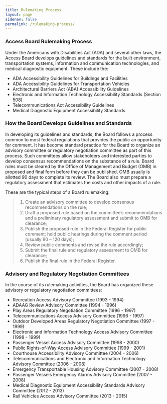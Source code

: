 ```yaml
---
title: Rulemaking Process
layout: page
sidenav: false
permalink: /rulemaking-process/
---
```


### Access Board Rulemaking Process
Under the Americans with Disabilities Act (ADA) and several other laws, the Access Board develops guidelines and standards for the built environment, transportation systems, information and communication technologies, and medical diagnostic equipment. These include the:

* ADA Accessibility Guidelines for Buildings and Facilities
* ADA Accessibility Guidelines for Transportation Vehicles
* Architectural Barriers Act (ABA) Accessibility Guidelines
* Electronic and Information Technology Accessibility Standards (Section 508)
* Telecommunications Act Accessibility Guidelines
* Medical Diagnostic Equipment Accessibility Standards

### How the Board Develops Guidelines and Standards
In developing its guidelines and standards, the Board follows a process common to most federal regulations that provides the public an opportunity for comment. It has become standard practice for the Board to organize an advisory committee or regulatory negotiation committee as part of this process. Such committees allow stakeholders and interested parties to develop consensus recommendations on the substance of a rule. Board rules must be cleared by the Office of Management and Budget (OMB) in proposed and final form before they can be published. OMB usually is allotted 90 days to complete its review. The Board also must prepare a regulatory assessment that estimates the costs and other impacts of a rule. 

These are the typical steps of a Board rulemaking:

> 1. Create an advisory committee to develop consensus recommendations on the rule;
> 2. Draft a proposed rule based on the committee’s recommendations and a preliminary regulatory assessment and submit to OMB for clearance;
> 3. Publish the proposed rule in the Federal Register for public comment; hold public hearings during the comment period (usually 90 – 120 days);
> 4. Review public comments and revise the rule accordingly;
> 5. Submit the final rule and regulatory assessment to OMB for clearance;
> 6. Publish the final rule in the Federal Register.

### Advisory and Regulatory Negotiation Committees
In the course of its rulemaking activities, the Board has organized these advisory or regulatory negotiation committees:

* Recreation Access Advisory Committee (1993 - 1994)
* ADAAG Review Advisory Committee (1994 - 1996)
* Play Areas Regulatory Negotiation Committee (1996 - 1997)
* Telecommunications Access Advisory Committee (1996 - 1997)
* Outdoor Developed Areas Regulatory Negotiation Committee (1997 - 1999)
* Electronic and Information Technology Access Advisory Committee (1998 - 1999)
* Passenger Vessel Access Advisory Committee (1998 - 2000)
* Public Rights-of-Way Access Advisory Committee (1999 - 2001)
* Courthouse Accessibility Advisory Committee (2004 - 2006)
* Telecommunications and Electronic and Information Technology Advisory Committee (2006 - 2008)
* Emergency Transportable Housing Advisory Committee (2007 - 2008)
* Passenger Vessels Emergency Alarms Advisory Committee (2007 - 2008)
* Medical Diagnostic Equipment Accessibility Standards Advisory Committee (2012 - 2013)
* Rail Vehicles Access Advisory Committee (2013 - 2015)
